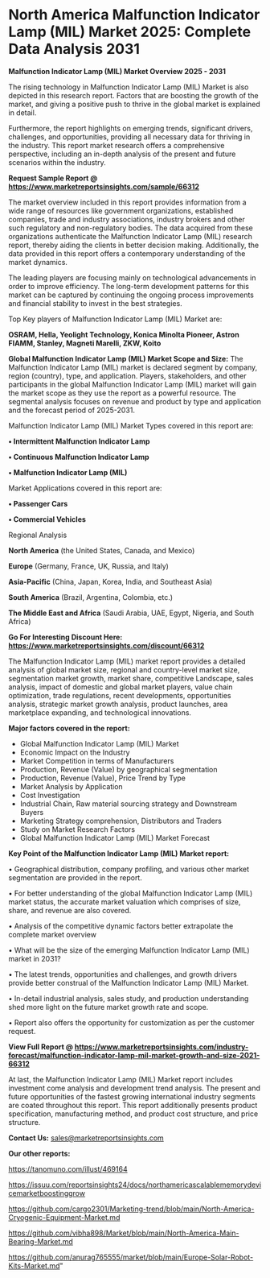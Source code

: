 # North America Malfunction Indicator Lamp (MIL) Market 2025: Complete Data Analysis 2031

<Strong> Malfunction Indicator Lamp (MIL) Market Overview 2025 - 2031</strong>

The rising technology in Malfunction Indicator Lamp (MIL) Market is also depicted in this research report. Factors that are boosting the growth of the market, and giving a positive push to thrive in the global market is explained in detail.

Furthermore, the report highlights on emerging trends, significant drivers, challenges, and opportunities, providing all necessary data for thriving in the industry. This report market research offers a comprehensive perspective, including an in-depth analysis of the present and future scenarios within the industry.

<strong>Request Sample Report @ <a href=https://www.marketreportsinsights.com/sample/66312>https://www.marketreportsinsights.com/sample/66312</a></strong>

The market overview included in this report provides information from a wide range of resources like government organizations, established companies, trade and industry associations, industry brokers and other such regulatory and non-regulatory bodies. The data acquired from these organizations authenticate the Malfunction Indicator Lamp (MIL) research report, thereby aiding the clients in better decision making. Additionally, the data provided in this report offers a contemporary understanding of the market dynamics.

The leading players are focusing mainly on technological advancements in order to improve efficiency. The long-term development patterns for this market can be captured by continuing the ongoing process improvements and financial stability to invest in the best strategies.

Top Key players of Malfunction Indicator Lamp (MIL) Market are:

<strong>OSRAM, Hella, Yeolight Technology, Konica Minolta Pioneer, Astron FIAMM, Stanley, Magneti Marelli, ZKW, Koito</strong>

<strong><b>Global Malfunction Indicator Lamp (MIL) Market Scope and Size:</b></strong>
The Malfunction Indicator Lamp (MIL) market is declared segment by company, region (country), type, and application. Players, stakeholders, and other participants in the global Malfunction Indicator Lamp (MIL) market will gain the market scope as they use the report as a powerful resource. The segmental analysis focuses on revenue and product by type and application and the forecast period of 2025-2031.

Malfunction Indicator Lamp (MIL) Market Types covered in this report are:

<strong>• Intermittent Malfunction Indicator Lamp

• Continuous Malfunction Indicator Lamp

• Malfunction Indicator Lamp (MIL)</strong>

Market Applications covered in this report are:

<strong>• Passenger Cars

• Commercial Vehicles</strong> 

Regional Analysis

<strong>North America</strong> (the United States, Canada, and Mexico)

<strong>Europe</strong> (Germany, France, UK, Russia, and Italy)

<strong>Asia-Pacific</strong> (China, Japan, Korea, India, and Southeast Asia)

<strong>South America</strong> (Brazil, Argentina, Colombia, etc.)

<strong>The Middle East and Africa</strong> (Saudi Arabia, UAE, Egypt, Nigeria, and South Africa)

<strong>Go For Interesting Discount Here: <a href=https://www.marketreportsinsights.com/discount/66312>https://www.marketreportsinsights.com/discount/66312</a></strong>

The Malfunction Indicator Lamp (MIL) market report provides a detailed analysis of global market size, regional and country-level market size, segmentation market growth, market share, competitive Landscape, sales analysis, impact of domestic and global market players, value chain optimization, trade regulations, recent developments, opportunities analysis, strategic market growth analysis, product launches, area marketplace expanding, and technological innovations.

<strong><b>Major factors covered in the report:</b></strong>
<ul>
  <li>Global Malfunction Indicator Lamp (MIL) Market </li>
  <li>Economic Impact on the Industry</li>
  <li>Market Competition in terms of Manufacturers</li>
  <li>Production, Revenue (Value) by geographical segmentation</li>
  <li>Production, Revenue (Value), Price Trend by Type</li>
  <li>Market Analysis by Application</li>
  <li>Cost Investigation</li>
  <li>Industrial Chain, Raw material sourcing strategy and Downstream Buyers</li>
  <li>Marketing Strategy comprehension, Distributors and Traders</li>
  <li>Study on Market Research Factors</li>
  <li>Global Malfunction Indicator Lamp (MIL) Market Forecast</li>
</ul>

<strong><b>Key Point of the Malfunction Indicator Lamp (MIL) Market report:</b></strong>

• Geographical distribution, company profiling, and various other market segmentation are provided in the report.

• For better understanding of the global Malfunction Indicator Lamp (MIL) market status, the accurate market valuation which comprises of size, share, and revenue are also covered.

• Analysis of the competitive dynamic factors better extrapolate the complete market overview

• What will be the size of the emerging Malfunction Indicator Lamp (MIL) market in 2031?

• The latest trends, opportunities and challenges, and growth drivers provide better construal of the Malfunction Indicator Lamp (MIL) Market.

• In-detail industrial analysis, sales study, and production understanding shed more light on the future market growth rate and scope.

• Report also offers the opportunity for customization as per the customer request.

<strong><b>View Full Report @ <a href=https://www.marketreportsinsights.com/industry-forecast/malfunction-indicator-lamp-mil-market-growth-and-size-2021-66312>https://www.marketreportsinsights.com/industry-forecast/malfunction-indicator-lamp-mil-market-growth-and-size-2021-66312</a></b></strong>


At last, the Malfunction Indicator Lamp (MIL) Market report includes investment come analysis and development trend analysis. The present and future opportunities of the fastest growing international industry segments are coated throughout this report. This report additionally presents product specification, manufacturing method, and product cost structure, and price structure.

<strong>Contact Us:</strong>
sales@marketreportsinsights.com

<strong>Our other reports:</strong>

<a href=https://tanomuno.com/illust/469164>https://tanomuno.com/illust/469164</a>

<a href=https://issuu.com/reportsinsights24/docs/northamericascalablememorydevicemarketboostinggrow>https://issuu.com/reportsinsights24/docs/northamericascalablememorydevicemarketboostinggrow</a>

<a href=https://github.com/cargo2301/Marketing-trend/blob/main/North-America-Cryogenic-Equipment-Market.md>https://github.com/cargo2301/Marketing-trend/blob/main/North-America-Cryogenic-Equipment-Market.md</a>

<a href=https://github.com/vibha898/Market/blob/main/North-America-Main-Bearing-Market.md>https://github.com/vibha898/Market/blob/main/North-America-Main-Bearing-Market.md</a>

<a href=https://github.com/anurag765555/market/blob/main/Europe-Solar-Robot-Kits-Market.md>https://github.com/anurag765555/market/blob/main/Europe-Solar-Robot-Kits-Market.md</a>"
